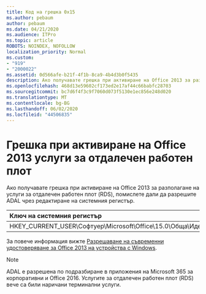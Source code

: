 ```yaml
---
title: Код на грешка 0x15
ms.author: pebaum
author: pebaum
ms.date: 04/21/2020
ms.audience: ITPro
ms.topic: article
ROBOTS: NOINDEX, NOFOLLOW
localization_priority: Normal
ms.custom:
- "919"
- "2000022"
ms.assetid: 0d566afe-b21f-4f1b-8ca9-4b4d3b0f5435
description: Ако получавате грешка при активиране на Office 2013 за разполагане на услуги за отдалечен работен плот (RDS), помислете дали да разрешите ADAL чрез редактиране на системния регистър.
ms.openlocfilehash: 468d13e59602cf173ed2e17af44c66babfc28703
ms.sourcegitcommit: bc7d6f4f3c9f7060d073f5130e1ec856e248d020
ms.translationtype: MT
ms.contentlocale: bg-BG
ms.lasthandoff: 06/02/2020
ms.locfileid: "44506835"
---
```

# <a name="error-while-activation-office-2013-on-remote-desktop-services"></a>Грешка при активиране на Office 2013 услуги за отдалечен работен плот

Ако получавате грешка при активиране на Office 2013 за разполагане на услуги за отдалечен работен плот (RDS), помислете дали да разрешите ADAL чрез редактиране на системния регистър.
  
|**Ключ на системния регистър**|**Тип**|**Стойност**|
|:-----|:-----|:-----|
|HKEY_CURRENT_USER\Софтуер\Microsoft\Office\15.0\Обща\Идентичност\EnableADAL  <br/> |REG_DWORD  <br/> |1  <br/> |

За повече информация вижте [Разрешаване на съвременни удостоверяване за Office 2013 на устройства с Windows](https://docs.microsoft.com/microsoft-365/admin/security-and-compliance/enable-modern-authentication).
  
> [!NOTE]
>  ADAL е разрешена по подразбиране в приложения на Microsoft 365 за корпоративни и Office 2016. Услугите за отдалечен работен плот (RDS) вече са били наричани терминални услуги.
  